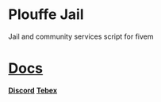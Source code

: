# Plouffe Jail
Jail and community services script for fivem

# **[Docs](https://plouffelul.github.io/)**
**[Discord](https://discord.gg/xJVCY9AvvW)**
**[Tebex](https://plouffe.tebex.io)**

